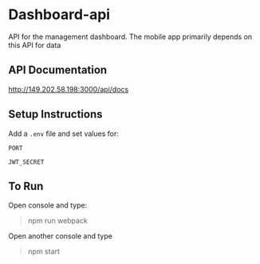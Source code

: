 # Dashboard-api
API for the management dashboard. The mobile app primarily depends on this API for data

## API Documentation
http://149.202.58.198:3000/api/docs

## Setup Instructions
Add a `.env` file and set values for: 

`PORT`

`JWT_SECRET`

## To Run
Open console and type:
> npm run webpack

Open another console and type
> npm start
